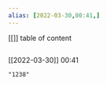 ```yaml
---
alias: [2022-03-30,00:41,]
---
```

[[]]
table of content
```toc
```

[[2022-03-30]] 00:41

```query
"1238"
```